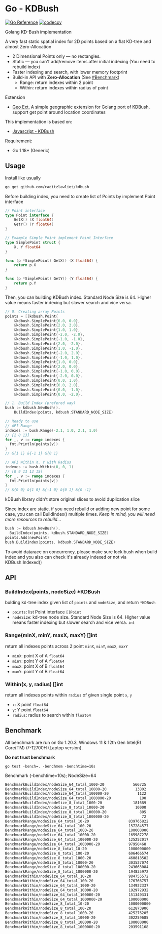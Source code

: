 # Go - KDBush

[![Go Reference](https://pkg.go.dev/badge/github.com/raditzlawliet/kdbush.svg)](https://pkg.go.dev/github.com/raditzlawliet/kdbush)
[![codecov](https://codecov.io/gh/raditzlawliet/kdbush/graph/badge.svg?token=0H3J4MQK59)](https://codecov.io/gh/raditzlawliet/kdbush)

Golang KD-Bush implementation

A very fast static spatial index for 2D points based on a flat KD-tree and almost Zero-Allocation

- 2 Dimensional Points only — no rectangles.
- Static — you can't add/remove items after initial indexing (You need to rebuild index)
- Faster indexing and search, with lower memory footprint
- Build-in API with **Zero-Allocation** (See [#Benchmark](#benchmark))
  - Range: return indexes within 2 point
  - Within: return indexes within radius of point

Extension

- [Geo Ext.](geo) A simple geographic extension for Golang port of KDBush, support get point around location coordinates

This implementation is based on:

- [Javascript - KDBush](https://github.com/mourner/kdbush)

Requirement:

- Go 1.18+ (Generic)

## Usage

Install like usually

```sh
go get github.com/raditzlawliet/kdbush
```

Before building index, you need to create list of Points by implement Point interface

```go
// Point interface
type Point interface {
	GetX() (X float64)
	GetY() (Y float64)
}

// Example Simple Point implement Point Interface
type SimplePoint struct {
	X, Y float64
}

func (p *SimplePoint) GetX() (X float64) {
	return p.X
}

func (p *SimplePoint) GetY() (Y float64) {
	return p.Y
}
```

Then, you can building KDBush index.
Standard Node Size is 64. Higher value means faster indexing but slower search and vice versa.

```go
// 0. Creating array Points
points = []kdbush.Point{
    &kdbush.SimplePoint{0.0, 0.0},
    &kdbush.SimplePoint{2.0, 2.0},
    &kdbush.SimplePoint{1.0, 1.0},
    &kdbush.SimplePoint{-2.0, -2.0},
    &kdbush.SimplePoint{-1.0, -1.0},
    &kdbush.SimplePoint{2.0, -2.0},
    &kdbush.SimplePoint{1.0, -1.0},
    &kdbush.SimplePoint{-2.0, 2.0},
    &kdbush.SimplePoint{-1.0, 1.0},
    &kdbush.SimplePoint{1.0, 0.0},
    &kdbush.SimplePoint{2.0, 0.0},
    &kdbush.SimplePoint{-1.0, 0.0},
    &kdbush.SimplePoint{-2.0, 0.0},
    &kdbush.SimplePoint{0.0, 1.0},
    &kdbush.SimplePoint{0.0, 2.0},
    &kdbush.SimplePoint{0.0, -1.0},
    &kdbush.SimplePoint{0.0, -2.0},

// 1. Build Index (prefered way)
bush := kdbush.NewBush().
    BuildIndex(points, kdbush.STANDARD_NODE_SIZE)

// Ready to use
// API Range
indexes := bush.Range(-2.1, 1.0, 2.1, 1.0)
// [2 8 13]
for _, v := range indexes {
  fmt.Println(points[v])
}
// &{1 1} &{-1 1} &{0 1}

// API Within X, Y with Radius
indexes := bush.Within(0, 0, 1)
// [0 9 11 13 15]
for _, v := range indexes {
  fmt.Println(points[v])
}
// &{0 0} &{1 0} &{-1 0} &{0 1} &{0 -1}

```

kDBush library didn't store original slices to avoid duplication slice

Since index are static. if you need rebuild or adding new point for some case, you can call BuildIndex() multiple times.
_Keep in mind, you will need more resources to rebuild..._

```go
bush := kdbush.NewBush().
  BuildIndex(points, kdbush.STANDARD_NODE_SIZE)
points.Add(newPoint)
bush.BuildIndex(points, kdbush.STANDARD_NODE_SIZE)
```

To avoid datarace on concurrency, please make sure lock bush when build index and you also can check it's already indexed or not via KDBush.Indexed()

## API

### BuildIndex(points, nodeSize) \*KDBush

bulding kd-tree index given list of `points` and `nodeSize`, and return `*KDBush`

- `points`: list Point interface `[]Point`
- `nodeSize`: kd-tree node size. Standard Node Size is 64. Higher value means faster indexing but slower search and vice versa. `int`

### Range(minX, minY, maxX, maxY) []int

return all indexes points across 2 point `minX`, `minY`, `maxX`, `maxY`

- `minX`: point X of A `float64`
- `minY`: point Y of A `float64`
- `maxX`: point X of B `float64`
- `maxY`: point Y of B `float64`

### Within(x, y, radius) []int

return all indexes points within `radius` of given single point `x`, `y`

- `x`: X point `float64`
- `y`: Y point `float64`
- `radius`: radius to search within `float64`

## Benchmark

All benchmark are run on Go 1.20.3, Windows 11 & 12th Gen Intel(R) Core(TM) i7-12700H (Laptop version).

**Do not trust benchmark**

`go test -bench=. -benchmem -benchtime=10s`

Benchmark (-benchtime=10s); NodeSize=64

```sh
BenchmarkBuildIndex/nodeSize_64_total_1000-20             566725             20356 ns/op           24576 B/op          2 allocs/op
BenchmarkBuildIndex/nodeSize_64_total_10000-20             13802            876863 ns/op          245760 B/op          2 allocs/op
BenchmarkBuildIndex/nodeSize_64_total_100000-20             1122          10741001 ns/op         2408451 B/op          2 allocs/op
BenchmarkBuildIndex/nodeSize_64_total_1000000-20             100         122507051 ns/op        24010786 B/op          2 allocs/op
BenchmarkBuildIndex/nodeSize_8_total_1000-20              181689             66618 ns/op           24576 B/op          2 allocs/op
BenchmarkBuildIndex/nodeSize_8_total_10000-20              10000           1151113 ns/op          245760 B/op          2 allocs/op
BenchmarkBuildIndex/nodeSize_8_total_100000-20               805          14646166 ns/op         2408448 B/op          2 allocs/op
BenchmarkBuildIndex/nodeSize_8_total_1000000-20               72         161955225 ns/op        24010752 B/op          2 allocs/op
BenchmarkRange/nodeSize_64_total_10-20                  839765822               14.11 ns/op            0 B/op          0 allocs/op
BenchmarkRange/nodeSize_64_total_100-20                 157284577               76.62 ns/op            0 B/op          0 allocs/op
BenchmarkRange/nodeSize_64_total_1000-20                100000000              100.4 ns/op             0 B/op          0 allocs/op
BenchmarkRange/nodeSize_64_total_10000-20               165987278               72.31 ns/op            0 B/op          0 allocs/op
BenchmarkRange/nodeSize_64_total_100000-20              125252017               97.03 ns/op            0 B/op          0 allocs/op
BenchmarkRange/nodeSize_64_total_1000000-20             97950468               125.1 ns/op             0 B/op          0 allocs/op
BenchmarkRange/nodeSize_8_total_10-20                   1000000000               8.681 ns/op           0 B/op          0 allocs/op
BenchmarkRange/nodeSize_8_total_100-20                  696466574               17.35 ns/op            0 B/op          0 allocs/op
BenchmarkRange/nodeSize_8_total_1000-20                 460818502               26.25 ns/op            0 B/op          0 allocs/op
BenchmarkRange/nodeSize_8_total_10000-20                303527074               39.56 ns/op            0 B/op          0 allocs/op
BenchmarkRange/nodeSize_8_total_100000-20               243663084               48.67 ns/op            0 B/op          0 allocs/op
BenchmarkRange/nodeSize_8_total_1000000-20              194835972               60.02 ns/op            0 B/op          0 allocs/op
BenchmarkWithin/nodeSize_64_total_10-20                 984755572               12.07 ns/op            0 B/op          0 allocs/op
BenchmarkWithin/nodeSize_64_total_100-20                176766757               67.20 ns/op            0 B/op          0 allocs/op
BenchmarkWithin/nodeSize_64_total_1000-20               134922337               89.54 ns/op            0 B/op          0 allocs/op
BenchmarkWithin/nodeSize_64_total_10000-20              192972932               62.07 ns/op            0 B/op          0 allocs/op
BenchmarkWithin/nodeSize_64_total_100000-20             151349331               79.71 ns/op            0 B/op          0 allocs/op
BenchmarkWithin/nodeSize_64_total_1000000-20            100000000              101.4 ns/op             0 B/op          0 allocs/op
BenchmarkWithin/nodeSize_8_total_10-20                  1000000000               8.625 ns/op           0 B/op          0 allocs/op
BenchmarkWithin/nodeSize_8_total_100-20                 612873906               19.54 ns/op            0 B/op          0 allocs/op
BenchmarkWithin/nodeSize_8_total_1000-20                425276205               27.61 ns/op            0 B/op          0 allocs/op
BenchmarkWithin/nodeSize_8_total_10000-20               302259685               40.02 ns/op            0 B/op          0 allocs/op
BenchmarkWithin/nodeSize_8_total_100000-20              100000000              136.8 ns/op             0 B/op          0 allocs/op
BenchmarkWithin/nodeSize_8_total_1000000-20             203591168               56.46 ns/op            0 B/op          0 allocs/op
```
